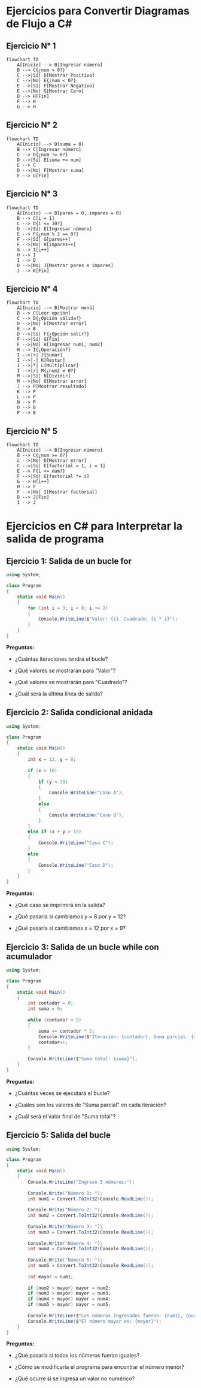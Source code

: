 # Ejercicios para Convertir Diagramas de Flujo a C#

## Ejercicio N° 1 
```mermaid
flowchart TD
    A[Inicio] --> B[Ingresar número]
    B --> C{¿num > 0?}
    C -->|Sí| D[Mostrar Positivo]
    C -->|No| E{¿num < 0?}
    E -->|Sí| F[Mostrar Negativo]
    E -->|No| G[Mostrar Cero]
    D --> H[Fin]
    F --> H
    G --> H
```

## Ejercicio N° 2
```mermaid
flowchart TD
    A[Inicio] --> B[suma = 0]
    B --> C[Ingresar número]
    C --> D{¿num != 0?}
    D -->|Sí| E[suma += num]
    E --> C
    D -->|No| F[Mostrar suma]
    F --> G[Fin]
```

## Ejercicio N° 3
```mermaid
flowchart TD
    A[Inicio] --> B[pares = 0, impares = 0]
    B --> C[i = 1]
    C --> D{i <= 10?}
    D -->|Sí| E[Ingresar número]
    E --> F{¿num % 2 == 0?}
    F -->|Sí| G[pares++]
    F -->|No| H[impares++]
    G --> I[i++]
    H --> I
    I --> D
    D -->|No| J[Mostrar pares e impares]
    J --> K[Fin]
```

## Ejercicio N° 4
```mermaid
flowchart TD
    A[Inicio] --> B[Mostrar menú]
    B --> C[Leer opción]
    C --> D{¿Opción válida?}
    D -->|No| E[Mostrar error]
    E --> B
    D -->|Sí| F{¿Opción salir?}
    F -->|Sí| G[Fin]
    F -->|No| H[Ingresar num1, num2]
    H --> I{¿Operación?}
    I -->|+| J[Sumar]
    I -->|-| K[Restar]
    I -->|*| L[Multiplicar]
    I -->|/| M{¿num2 ≠ 0?}
    M -->|Sí| N[Dividir]
    M -->|No| O[Mostrar error]
    J --> P[Mostrar resultado]
    K --> P
    L --> P
    N --> P
    O --> B
    P --> B
```

## Ejercicio N° 5
```mermaid
flowchart TD
    A[Inicio] --> B[Ingresar número]
    B --> C{¿num >= 0?}
    C -->|No| D[Mostrar error]
    C -->|Sí| E[factorial = 1, i = 1]
    E --> F{i <= num?}
    F -->|Sí| G[factorial *= i]
    G --> H[i++]
    H --> F
    F -->|No| I[Mostrar factorial]
    D --> J[Fin]
    I --> J
```

# Ejercicios en C# para Interpretar la salida de programa
## Ejercicio 1: Salida de un bucle for
```csharp
using System;

class Program
{
    static void Main()
    {
        for (int i = 3; i < 8; i += 2)
        {
            Console.WriteLine($"Valor: {i}, Cuadrado: {i * i}");
        }
    }
}
```
**Preguntas:**

* ¿Cuántas iteraciones tendrá el bucle?

* ¿Qué valores se mostrarán para "Valor"?

* ¿Qué valores se mostrarán para "Cuadrado"?

* ¿Cuál será la última línea de salida?

## Ejercicio 2: Salida condicional anidada
```csharp
using System;

class Program
{
    static void Main()
    {
        int x = 12, y = 8;
        
        if (x > 10)
        {
            if (y < 10)
            {
                Console.WriteLine("Caso A");
            }
            else
            {
                Console.WriteLine("Caso B");
            }
        }
        else if (x + y > 15)
        {
            Console.WriteLine("Caso C");
        }
        else
        {
            Console.WriteLine("Caso D");
        }
    }
}
```
**Preguntas:**

* ¿Qué caso se imprimirá en la salida?

* ¿Qué pasaría si cambiamos y = 8 por y = 12?

* ¿Qué pasaría si cambiamos x = 12 por x = 9?

## Ejercicio 3: Salida de un bucle while con acumulador
```csharp
using System;

class Program
{
    static void Main()
    {
        int contador = 0;
        int suma = 0;
        
        while (contador < 5)
        {
            suma += contador * 2;
            Console.WriteLine($"Iteración: {contador}, Suma parcial: {suma}");
            contador++;
        }
        
        Console.WriteLine($"Suma total: {suma}");
    }
}
```
**Preguntas:**

* ¿Cuántas veces se ejecutará el bucle?

* ¿Cuáles son los valores de "Suma parcial" en cada iteración?

* ¿Cuál será el valor final de "Suma total"?

## Ejercicio 5: Salida del bucle
```csharp
using System;

class Program
{
    static void Main()
    {
        Console.WriteLine("Ingrese 5 números:");
        
        Console.Write("Número 1: ");
        int num1 = Convert.ToInt32(Console.ReadLine());
        
        Console.Write("Número 2: ");
        int num2 = Convert.ToInt32(Console.ReadLine());
        
        Console.Write("Número 3: ");
        int num3 = Convert.ToInt32(Console.ReadLine());
        
        Console.Write("Número 4: ");
        int num4 = Convert.ToInt32(Console.ReadLine());
        
        Console.Write("Número 5: ");
        int num5 = Convert.ToInt32(Console.ReadLine());
        
        int mayor = num1;
        
        if (num2 > mayor) mayor = num2;
        if (num3 > mayor) mayor = num3;
        if (num4 > mayor) mayor = num4;
        if (num5 > mayor) mayor = num5;
        
        Console.WriteLine($"Los números ingresados fueron: {num1}, {num2}, {num3}, {num4}, {num5}");
        Console.WriteLine($"El número mayor es: {mayor}");
    }
}
```
**Preguntas:**

* ¿Qué pasaría si todos los números fueran iguales?

* ¿Cómo se modificaría el programa para encontrar el número menor?

* ¿Qué ocurre si se ingresa un valor no numérico?
